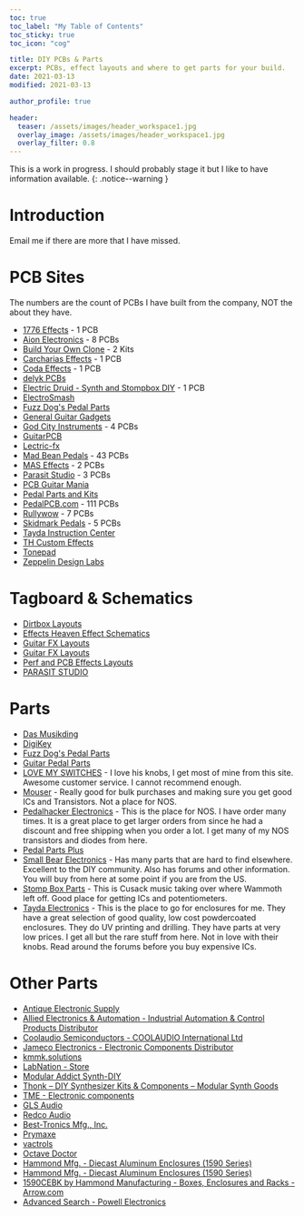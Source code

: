 ```yaml
---
toc: true
toc_label: "My Table of Contents"
toc_sticky: true
toc_icon: "cog"

title: DIY PCBs & Parts
excerpt: PCBs, effect layouts and where to get parts for your build.
date: 2021-03-13
modified: 2021-03-13

author_profile: true

header:
  teaser: /assets/images/header_workspace1.jpg
  overlay_image: /assets/images/header_workspace1.jpg
  overlay_filter: 0.8
---
```


This is a work in progress. I should probably stage it but I like to have information available.
{: .notice--warning }

# Introduction

Email me if there are more that I have missed.

# PCB Sites

The numbers are the count of PCBs I have built from the company, NOT the about they have.

* [1776 Effects](https://1776effects.com/) - 1 PCB 
* [Aion Electronics](https://aionfx.com/) - 8 PCBs
* [Build Your Own Clone](https://buildyourownclone.com/) - 2 Kits
* [Carcharias Effects](https://carchariaseffects.com/) - 1 PCB
* [Coda Effects](https://www.coda-effects.com/) - 1 PCB
* [delyk PCBs](https://www.delykpcb.com/)
* [Electric Druid - Synth and Stompbox DIY](https://electricdruid.net/) - 1 PCB
* [ElectroSmash](https://www.electrosmash.com/#)
* [Fuzz Dog's Pedal Parts](https://shop.pedalparts.co.uk/)
* [General Guitar Gadgets](http://www.generalguitargadgets.com/)
* [God City Instruments](https://www.godcityinstruments.com/collections/diy-pcbs) - 4 PCBs
* [GuitarPCB](https://guitarpcb.com/)
* [Lectric-fx](https://lectric-fx.com/)
* [Mad Bean Pedals](https://www.madbeanpedals.com/projects/index.html)  - 43 PCBs
* [MAS Effects](https://mas-effects.com/) - 2 PCBs
* [Parasit Studio](https://www.parasitstudio.se/) - 3 PCBs
* [PCB Guitar Mania](https://pcbguitarmania.com/)
* [Pedal Parts and Kits](https://www.pedalpartsandkits.com/)
* [PedalPCB.com](https://www.pedalpcb.com/) - 111 PCBs
* [Rullywow](https://rullywow.com/) - 7 PCBs
* [Skidmark Pedals](https://www.facebook.com/groups/560079824864843) - 5 PCBs
* [Tayda Instruction Center](https://www.taydakits.com/)
* [TH Custom Effects](http://diy.thcustom.com/)
* [Tonepad](http://www.tonepad.com/default.asp)
* [Zeppelin Design Labs](https://zeppelindesignlabs.com/)

# Tagboard & Schematics

* [Dirtbox Layouts](https://dirtboxlayouts.blogspot.com/)
* [Effects Heaven Effect Schematics](https://schematicheaven.net/effects.html)
* [Guitar FX Layouts](http://tagboardeffects.blogspot.com/)
* [Guitar FX Layouts](http://guitar-fx-layouts.42897.x6.nabble.com/)
* [Perf and PCB Effects Layouts](http://effectslayouts.blogspot.com/)
* [PARASIT STUDIO](https://www.parasitstudio.se/stripboard-layouts/category/all)

# Parts

* [Das Musikding](https://www.musikding.de/)
* [DigiKey](https://www.digikey.com/product-detail/en/)
* [Fuzz Dog's Pedal Parts](http://shop.pedalparts.co.uk/index.aspx?pageid=847117)
* [Guitar Pedal Parts](https://guitarpedalparts.com/)
* [LOVE MY SWITCHES](https://lovemyswitches.com/) - I love his knobs, I get most of mine from this site. Awesome customer service. I cannot recommend enough.
* [Mouser](https://www.mouser.com/) - Really good for bulk purchases and making sure you get good ICs and Transistors. Not a place for NOS.
* [Pedalhacker Electronics](https://www.pedalhackerelectronics.com/) - This is the place for NOS. I have order many times. It is a great place to get larger orders from since he had a discount and free shipping when you order a lot. I get many of my NOS transistors and diodes from here.
* [Pedal Parts Plus](http://www.pedalpartsplus.com/)
* [Small Bear Electronics](http://smallbear-electronics.mybigcommerce.com/) - Has many parts that are hard to find elsewhere. Excellent to the DIY community. Also has forums and other information. You will buy from here at some point if you are from the US.
* [Stomp Box Parts](https://stompboxparts.com/) - This is Cusack music taking over where Wammoth left off. Good place for getting ICs and potentiometers.
* [Tayda Electronics](https://www.taydaelectronics.com/) - This is the place to go for enclosures for me. They have a great selection of good quality, low cost powdercoated enclosures. They do UV printing and drilling. They have parts at very low prices. I get all but the rare stuff from here. Not in love with their knobs. Read around the forums before you buy expensive ICs.

# Other Parts

* [Antique Electronic Supply](https://www.tubesandmore.com/)
* [Allied Electronics & Automation - Industrial Automation & Control Products Distributor](https://www.alliedelec.com/)
* [Coolaudio Semiconductors - COOLAUDIO International Ltd](http://www.coolaudio.com/index.php)
* [Jameco Electronics - Electronic Components Distributor](https://www.jameco.com/webapp/wcs/stores/servlet/StoreCatalogDisplay?langId=-1&storeId=10001&catalogId=10001)
* [kmmk.solutions](http://kmmk.solutions/)
* [LabNation - Store](https://www.lab-nation.com/store)
* [Modular Addict Synth-DIY](https://modularaddict.com/)
* [Thonk – DIY Synthesizer Kits & Components – Modular Synth Goods](https://www.thonk.co.uk/)
* [TME - Electronic components](https://www.tme.com/us/en-us/)
* [GLS Audio](https://www.glsaudio.com/)
* [Redco Audio](https://www.redco.com/)
* [Best-Tronics Mfg., Inc.](https://btpa.com/)
* [Prymaxe](https://www.prymaxe.com/)
* [vactrols](https://synthcube.com/cart/vactrols)
* [Octave Doctor](https://octavedoctor.com/)
* [Hammond Mfg. - Diecast Aluminum Enclosures (1590 Series)](https://www.hammfg.com/)
* [Hammond Mfg. - Diecast Aluminum Enclosures (1590 Series)](http://www.hammondmfg.com/dwg.htm)
* [1590CEBK by Hammond Manufacturing - Boxes, Enclosures and Racks - Arrow.com](https://www.arrow.com/en/products/1590cebk/hammond-manufacturing)
* [Advanced Search - Powell Electronics](https://www.powell.com/e2wItemAdvanceSearch.aspx?ManufacturerName=Hammond%20Manufacturing)






